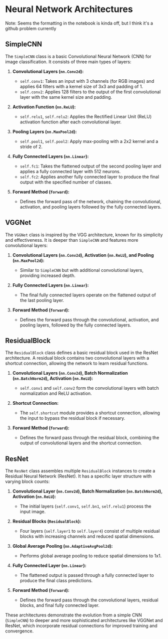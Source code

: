 # Neural Network Architectures

Note: Seems the formatting in the notebook is kinda off, but I think it's a github problem currently

## SimpleCNN

The `SimpleCNN` class is a basic Convolutional Neural Network (CNN) for image classification. It consists of three main types of layers:

1. **Convolutional Layers (`nn.Conv2d`):**
   - `self.conv1`: Takes an input with 3 channels (for RGB images) and applies 64 filters with a kernel size of 3x3 and padding of 1.
   - `self.conv2`: Applies 128 filters to the output of the first convolutional layer with the same kernel size and padding.
   
2. **Activation Function (`nn.ReLU`):**
   - `self.relu1`, `self.relu2`: Applies the Rectified Linear Unit (ReLU) activation function after each convolutional layer.

3. **Pooling Layers (`nn.MaxPool2d`):**
   - `self.pool1`, `self.pool2`: Apply max-pooling with a 2x2 kernel and a stride of 2.

4. **Fully Connected Layers (`nn.Linear`):**
   - `self.fc1`: Takes the flattened output of the second pooling layer and applies a fully connected layer with 512 neurons.
   - `self.fc2`: Applies another fully connected layer to produce the final output with the specified number of classes.

5. **Forward Method (`forward`):**
   - Defines the forward pass of the network, chaining the convolutional, activation, and pooling layers followed by the fully connected layers.

## VGGNet

The `VGGNet` class is inspired by the VGG architecture, known for its simplicity and effectiveness. It is deeper than `SimpleCNN` and features more convolutional layers:

1. **Convolutional Layers (`nn.Conv2d`), Activation (`nn.ReLU`), and Pooling (`nn.MaxPool2d`):**
   - Similar to `SimpleCNN` but with additional convolutional layers, providing increased depth.

2. **Fully Connected Layers (`nn.Linear`):**
   - The final fully connected layers operate on the flattened output of the last pooling layer.

3. **Forward Method (`forward`):**
   - Defines the forward pass through the convolutional, activation, and pooling layers, followed by the fully connected layers.

## ResidualBlock

The `ResidualBlock` class defines a basic residual block used in the ResNet architecture. A residual block contains two convolutional layers with a shortcut connection, allowing the network to learn residual functions.

1. **Convolutional Layers (`nn.Conv2d`), Batch Normalization (`nn.BatchNorm2d`), Activation (`nn.ReLU`):**
   - `self.conv1` and `self.conv2` form the convolutional layers with batch normalization and ReLU activation.
   
2. **Shortcut Connection:**
   - The `self.shortcut` module provides a shortcut connection, allowing the input to bypass the residual block if necessary.

3. **Forward Method (`forward`):**
   - Defines the forward pass through the residual block, combining the output of convolutional layers and the shortcut connection.

## ResNet

The `ResNet` class assembles multiple `ResidualBlock` instances to create a Residual Neural Network (ResNet). It has a specific layer structure with varying block counts:

1. **Convolutional Layer (`nn.Conv2d`), Batch Normalization (`nn.BatchNorm2d`), Activation (`nn.ReLU`):**
   - The initial layers (`self.conv1`, `self.bn1`, `self.relu1`) process the input image.
   
2. **Residual Blocks (`ResidualBlock`):**
   - Four layers (`self.layer1` to `self.layer4`) consist of multiple residual blocks with increasing channels and reduced spatial dimensions.

3. **Global Average Pooling (`nn.AdaptiveAvgPool2d`):**
   - Performs global average pooling to reduce spatial dimensions to 1x1.

4. **Fully Connected Layer (`nn.Linear`):**
   - The flattened output is passed through a fully connected layer to produce the final class predictions.

5. **Forward Method (`forward`):**
   - Defines the forward pass through the convolutional layers, residual blocks, and final fully connected layer.

These architectures demonstrate the evolution from a simple CNN (`SimpleCNN`) to deeper and more sophisticated architectures like VGGNet and ResNet, which incorporate residual connections for improved training and convergence.
